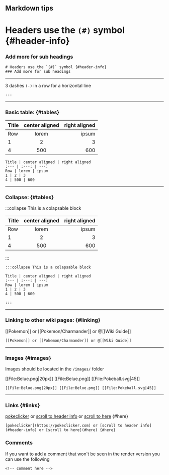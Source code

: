 ## Markdown tips

# Headers use the `(#)` symbol {#header-info}
### Add more for sub headings
```
# Headers use the `(#)` symbol {#header-info}
### Add more for sub headings
```
---

3 dashes `(-)`  in a row for a horizontal line
```
---
```

---

### Basic table: {#tables}

Title | center aligned | right aligned
:--- | :---: | ---:
Row | lorem | ipsum
1 | 2 | 3
4 | 500 | 600

```
Title | center aligned | right aligned
:--- | :---: | ---:
Row | lorem | ipsum
1 | 2 | 3
4 | 500 | 600
```

---

### Collapse: {#tables}

:::collapse This is a colapsable block

Title | center aligned | right aligned
:--- | :---: | ---:
Row | lorem | ipsum
1 | 2 | 3
4 | 500 | 600

:::

```
:::collapse This is a colapsable block

Title | center aligned | right aligned
:--- | :---: | ---:
Row | lorem | ipsum
1 | 2 | 3
4 | 500 | 600

:::
```

---

### Linking to other wiki pages: {#linking}

[[Pokemon]] or [[Pokemon/Charmander]] or @[[Wiki Guide]]
```
[[Pokemon]] or [[Pokemon/Charmander]] or @[[Wiki Guide]]
```

---

### Images {#images}

Images should be located in the `/images/` folder

[[File:Belue.png|20px]] [[File:Belue.png]] [[File:Pokeball.svg|45]]

```
[[File:Belue.png|20px]] [[File:Belue.png]] [[File:Pokeball.svg|45]]
```

---

### Links {#links}

[pokeclicker](https://pokeclicker.com) or [scroll to header info](#header-info) or [scroll to here](#here) {#here}

```
[pokeclicker](https://pokeclicker.com) or [scroll to header info](#header-info) or [scroll to here](#here) {#here}
```

### Comments

If you want to add a comment that won't be seen in the render version you can use the following

<!-- comment here -->
```
<!-- comment here -->
```

